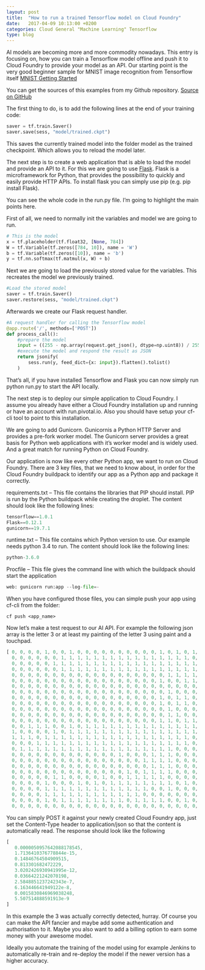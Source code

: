 ```yaml
---
layout: post
title:  "How to run a trained Tensorflow model on Cloud Foundry"
date:   2017-04-09 10:13:00 +0200
categories: Cloud General "Machine Learning" Tensorflow
type: blog
---
```

AI models are becoming more and more commodity nowadays. This entry is focusing on, how you can train a Tensorflow model offline and push it to Cloud Foundry to provide your model as an API. Our starting point is the very good beginner sample for MNIST image recognition from Tensorflow itself [MNIST Getting Started][Tensorflow MNIST Getting Started]

You can get the sources of this examples from my Github repository. [Source on GitHub][Sources]

The first thing to do, is to add the following lines at the end of your training code:

```python
saver = tf.train.Saver()
saver.save(sess, "model/trained.ckpt")
```

This saves the currently trained model into the folder model as the trained checkpoint. Which allows you to reload the model later.

The next step is to create a web application that is able to load the model and provide an API to it. For this we are going to use [Flask][Flask]. Flask is a microframework for Python, that provides the possibility to quickly and easily provide HTTP APIs. To install flask you can simply use pip (e.g. pip install Flask).

You can see the whole code in the run.py file. I’m going to highlight the main points here.

First of all, we need to normally init the variables and model we are going to run.

```python
# This is the model
x = tf.placeholder(tf.float32, [None, 784])
W = tf.Variable(tf.zeros([784, 10]), name = 'W')
b = tf.Variable(tf.zeros([10]), name = 'b')
y = tf.nn.softmax(tf.matmul(x, W) + b)
```

Next we are going to load the previously stored value for the variables. This recreates the model we previously trained.

```python
#Load the stored model
saver = tf.train.Saver()
saver.restore(sess, "model/trained.ckpt")
```

Afterwards we create our Flask request handler.

```python
#A request handler for calling the Tensorflow model
@app.route('/', methods=['POST'])
def process_call():
    #prepare the model
    input = ((255 - np.array(request.get_json(), dtype=np.uint8)) / 255.0).reshape(1, 784)
    #execute the model and respond the result as JSON
    return jsonify(
        sess.run(y, feed_dict={x: input}).flatten().tolist()
    )
```

That’s all, if you have installed Tensorflow and Flask you can now simply run python run.py  to start the API locally.

The next step is to deploy our simple application to Cloud Foundry. I assume you already have either a Cloud Foundry installation up and running or have an account with run.pivotal.io. Also you should have setup your cf-cli tool to point to this installation.

We are going to add Gunicorn. Gunicornis a Python HTTP Server and provides a pre-fork worker model. The Gunicorn server provides a great basis for Python web applications with it’s worker model and is widely used. And a great match for running Python on Cloud Foundry.

Our application is now like every other Python app, we want to run on Cloud Foundry. There are 3 key files, that we need to know about, in order for the Cloud Foundry buildpack to identify our app as a Python app and package it correctly.

requirements.txt – This file contains the libraries that PIP should install. PIP is run by the Python buildpack while creating the droplet. The content should look like the following lines:

```python
tensorflow==1.0.1
Flask==0.12.1
gunicorn==19.7.1
```

runtime.txt – This file contains which Python version to use. Our example needs python 3.4 to run. The content should look like the following lines:

```python
python-3.6.0
```

Procfile – This file gives the command line with which the buildpack should start the application

```python
web: gunicorn run:app --log-file=-
```

When you have configured those files, you can simple push your app using cf-cli from the folder:

```shell
cf push <app_name>
```

Now let’s make a test request to our  AI API. For example the following json array is the letter 3 or at least my painting of the letter 3 using paint and a touchpad.

```javascript
[ 0, 0, 0, 0, 1, 0, 0, 1, 0, 0, 0, 0, 0, 0, 0, 0, 0, 0, 1, 0, 1, 0, 1, 0, 0, 0, 1, 0, 
  0, 0, 0, 0, 0, 0, 1, 1, 1, 1, 1, 1, 1, 1, 1, 1, 1, 1, 1, 1, 1, 1, 0, 1, 1, 0, 0, 0, 
  0, 0, 0, 0, 0, 1, 1, 1, 1, 1, 1, 1, 1, 1, 1, 1, 1, 1, 1, 1, 1, 1, 1, 1, 0, 1, 0, 0, 
  0, 0, 0, 0, 0, 0, 1, 1, 1, 1, 1, 1, 1, 1, 1, 1, 1, 1, 1, 1, 1, 1, 1, 1, 1, 1, 1, 0, 
  0, 0, 0, 0, 0, 0, 0, 0, 0, 0, 0, 0, 0, 0, 0, 0, 0, 0, 0, 1, 1, 1, 1, 1, 1, 1, 1, 0, 
  0, 0, 0, 0, 0, 0, 0, 0, 0, 0, 0, 0, 0, 0, 0, 0, 0, 0, 1, 0, 0, 1, 1, 1, 1, 1, 0, 0, 
  0, 0, 0, 0, 0, 0, 0, 0, 0, 0, 0, 0, 0, 0, 0, 0, 0, 0, 0, 0, 0, 0, 0, 1, 1, 1, 0, 0, 
  0, 0, 0, 0, 0, 0, 0, 0, 0, 0, 0, 0, 0, 0, 0, 0, 0, 0, 0, 1, 0, 0, 0, 1, 1, 1, 0, 0, 
  0, 0, 0, 0, 0, 0, 0, 0, 0, 0, 0, 0, 0, 0, 0, 0, 0, 0, 1, 0, 1, 1, 0, 1, 1, 1, 0, 0, 
  0, 0, 0, 0, 0, 0, 0, 0, 0, 0, 0, 0, 0, 0, 0, 0, 0, 0, 1, 0, 1, 1, 0, 1, 1, 1, 1, 0, 
  0, 0, 0, 0, 0, 0, 0, 0, 0, 0, 0, 0, 0, 0, 0, 0, 0, 0, 0, 1, 0, 0, 0, 1, 1, 1, 0, 0, 
  0, 0, 0, 0, 0, 0, 0, 0, 0, 0, 0, 0, 0, 0, 0, 0, 0, 0, 0, 1, 1, 0, 0, 1, 1, 1, 0, 0, 
  0, 0, 0, 0, 0, 0, 0, 0, 0, 0, 0, 0, 0, 0, 0, 0, 0, 0, 1, 1, 0, 1, 1, 1, 1, 1, 1, 0, 
  0, 0, 1, 1, 1, 0, 0, 1, 0, 1, 1, 1, 1, 1, 1, 1, 1, 1, 1, 1, 1, 1, 1, 1, 1, 1, 1, 0, 
  1, 0, 0, 0, 0, 1, 0, 1, 1, 1, 1, 1, 1, 1, 1, 1, 1, 1, 1, 1, 1, 1, 1, 1, 1, 1, 1, 0, 
  1, 1, 1, 0, 1, 1, 1, 1, 1, 1, 1, 1, 1, 1, 1, 1, 1, 1, 1, 1, 1, 1, 0, 0, 1, 0, 0, 0, 
  0, 0, 0, 1, 1, 1, 1, 1, 1, 1, 1, 1, 1, 1, 1, 1, 1, 1, 1, 1, 1, 1, 0, 0, 1, 1, 1, 0, 
  0, 1, 1, 1, 1, 1, 1, 1, 1, 1, 1, 1, 1, 1, 1, 1, 1, 1, 1, 1, 0, 0, 0, 1, 0, 0, 0, 0, 
  0, 0, 0, 0, 0, 0, 0, 0, 0, 0, 0, 0, 0, 1, 0, 0, 0, 1, 1, 1, 0, 0, 0, 0, 0, 0, 0, 0, 
  0, 0, 0, 0, 0, 0, 0, 0, 0, 0, 0, 0, 0, 0, 0, 0, 1, 1, 1, 1, 0, 0, 0, 0, 0, 0, 0, 0, 
  0, 0, 0, 0, 0, 0, 0, 0, 0, 0, 0, 0, 0, 0, 0, 0, 0, 1, 1, 1, 0, 0, 0, 0, 0, 0, 0, 0, 
  0, 0, 0, 0, 0, 0, 0, 0, 0, 0, 0, 0, 0, 0, 1, 0, 1, 1, 1, 1, 0, 0, 0, 0, 0, 0, 0, 0, 
  0, 0, 0, 0, 0, 1, 1, 0, 0, 0, 0, 1, 0, 0, 1, 1, 1, 1, 1, 0, 0, 0, 0, 0, 0, 0, 0, 0, 
  0, 0, 0, 0, 1, 0, 0, 0, 1, 0, 1, 0, 1, 1, 1, 1, 1, 1, 1, 1, 0, 1, 0, 0, 0, 0, 0, 0, 
  0, 0, 0, 0, 1, 1, 1, 1, 1, 1, 1, 1, 1, 1, 1, 1, 1, 0, 0, 1, 0, 0, 0, 0, 0, 0, 0, 0, 
  0, 0, 0, 0, 1, 1, 1, 1, 1, 1, 1, 1, 1, 1, 1, 1, 0, 0, 0, 0, 0, 0, 0, 0, 0, 0, 0, 0, 
  0, 0, 0, 0, 1, 0, 1, 1, 1, 1, 1, 1, 1, 1, 0, 1, 1, 1, 1, 0, 0, 1, 0, 0, 0, 0, 0, 0, 
  0, 0, 0, 0, 0, 0, 0, 0, 0, 0, 0, 0, 0, 0, 0, 0, 0, 0, 0, 0, 0, 0, 0, 0, 0, 0, 0, 0 ]
```

You can simply POST it against your newly created Cloud Foundry app,  just set the Content-Type header to application/json so that the content is automatically read. The response should look like the following

```javascript
[
   0.0000050957642088178545,
   1.7136410376778844e-15,
   0.14846764504909515,
   0.813301682472229,
   3.0202426930941995e-12,
   0.03664221242070198,
   2.5848851237242343e-7,
   6.163446641949122e-8,
   0.0015830846969038248,
   5.507514888591913e-9
]
```

In this example the 3 was actually correctly detected, hurray. Of course you can make the API fancier and maybe add some authentication and authorisation to it. Maybe you also want to add a billing option to earn some money with your awesome model.

Ideally you automate the training of the model using for example Jenkins to automatically re-train and re-deploy the model if the newer version has a higher accuracy.


[Flask]: http://flask.pocoo.org/
[Tensorflow MNIST Getting Started]: https://www.tensorflow.org/get_started/mnist/beginners
[Sources]: https://github.com/cgrotz/tensorflow-cloudfoundy